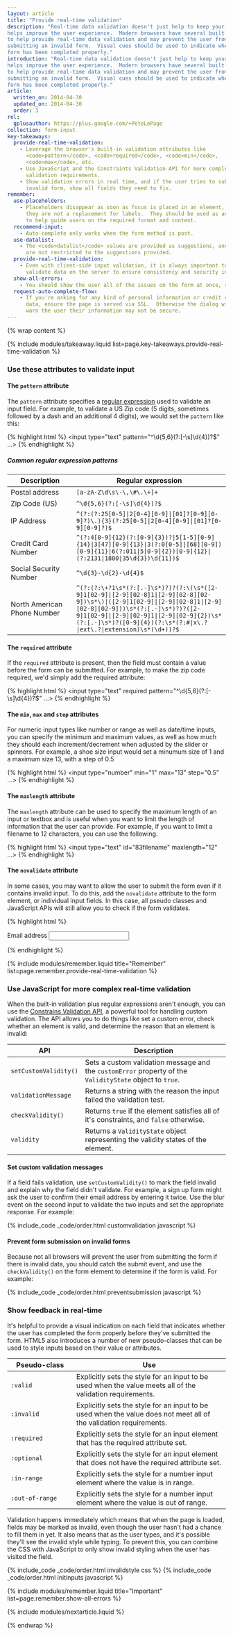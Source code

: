 ```yaml
---
layout: article
title: "Provide real-time validation"
description: "Real-time data validation doesn't just help to keep your data clean, but it also
helps improve the user experience.  Modern browsers have several built-in tools
to help provide real-time data validation and may prevent the user from
submitting an invalid form.  Visual cues should be used to indicate whether a
form has been completed properly."
introduction: "Real-time data validation doesn't just help to keep your data clean, but it also
helps improve the user experience.  Modern browsers have several built-in tools
to help provide real-time data validation and may prevent the user from
submitting an invalid form.  Visual cues should be used to indicate whether a
form has been completed properly."
article:
  written_on: 2014-04-30
  updated_on: 2014-04-30
  order: 3
rel:
  gplusauthor: https://plus.google.com/+PeteLePage
collection: form-input
key-takeaways:
  provide-real-time-validation:
    - Leverage the browser's built-in validation attributes like
      <code>pattern</code>, <code>required</code>, <code>min</code>,
      <code>max</code>, etc.
    - Use JavaScript and the Constraints Validation API for more complex
      validation requirements.
    - Show validation errors in real time, and if the user tries to submit an
      invalid form, show all fields they need to fix.
remember:
  use-placeholders:
    - Placeholders disappear as soon as focus is placed in an element, thus
      they are not a replacement for labels.  They should be used as an aid
      to help guide users on the required format and content.
  recommend-input:
    - Auto-complete only works when the form method is post.
  use-datalist:
    - The <code>datalist</code> values are provided as suggestions, and users
      are not restricted to the suggestions provided.
  provide-real-time-validation:
    - Even with client-side input validation, it is always important to
      validate data on the server to ensure consistency and security in your data.
  show-all-errors:
    - You should show the user all of the issues on the form at once, rather than showing them one at a time.
  request-auto-complete-flow:
    - If you're asking for any kind of personal information or credit card
      data, ensure the page is served via SSL.  Otherwise the dialog will
      warn the user their information may not be secure.
---
```

{% wrap content %}

<style>
  table.inputtypes th:nth-of-type(2) {
    min-width: 270px;
  }

  table.tc-heavyright th:first-of-type {
    width: 30%;
  }
</style>

{% include modules/takeaway.liquid list=page.key-takeaways.provide-real-time-validation %}

### Use these attributes to validate input

#### The `pattern` attribute

The `pattern` attribute specifies a [regular
expression](http://en.wikipedia.org/wiki/Regular_expression) used to validate an
input field. For example, to validate a US Zip code (5 digits, sometimes
followed by a dash and an additional 4 digits), we would set the `pattern` like
this:

{% highlight html %}
<input type="text" pattern="^\d{5,6}(?:[-\s]\d{4})?$" ...>
{% endhighlight %}

##### Common regular expression patterns

<table class="table-2 tc-heavyright">
  <thead>
    <tr>
      <th data-th="Description">Description</th>
      <th data-th="Regular expression">Regular expression</th>
    </tr>
  </thead>
  <tbody>
    <tr>
      <td data-th="Description">Postal address</td>
      <td data-th="Regular expression"><code>[a-zA-Z\d\s\-\,\#\.\+]+</code></td>
    </tr>
    <tr>
      <td data-th="Description">Zip Code (US)</td>
      <td data-th="Regular expression"><code>^\d{5,6}(?:[-\s]\d{4})?$</code></td>
    </tr>
    <tr>
      <td data-th="Description">IP Address</td>
      <td data-th="Regular expression"><code>^(?:(?:25[0-5]|2[0-4][0-9]|[01]?[0-9][0-9]?)\.){3}(?:25[0-5]|2[0-4][0-9]|[01]?[0-9][0-9]?)$</code></td>
    </tr>
    <tr>
      <td data-th="Description">Credit Card Number</td>
      <td data-th="Regular expression"><code>^(?:4[0-9]{12}(?:[0-9]{3})?|5[1-5][0-9]{14}|3[47][0-9]{13}|3(?:0[0-5]|[68][0-9])[0-9]{11}|6(?:011|5[0-9]{2})[0-9]{12}|(?:2131|1800|35\d{3})\d{11})$</code></td>
    </tr>
    <tr>
      <td data-th="Description">Social Security Number</td>
      <td data-th="Regular expression"><code>^\d{3}-\d{2}-\d{4}$</code></td>
    </tr>
    <tr>
      <td data-th="Description">North American Phone Number</td>
      <td data-th="Regular expression"><code>^(?:(?:\+?1\s*(?:[.-]\s*)?)?(?:\(\s*([2-9]1[02-9]|[2-9][02-8]1|[2-9][02-8][02-9])\s*\)|([2-9]1[02-9]|[2-9][02-8]1|[2-9][02-8][02-9]))\s*(?:[.-]\s*)?)?([2-9]1[02-9]|[2-9][02-9]1|[2-9][02-9]{2})\s*(?:[.-]\s*)?([0-9]{4})(?:\s*(?:#|x\.?|ext\.?|extension)\s*(\d+))?$</code></td>
    </tr>
  </tbody>
</table>

#### The `required` attribute

If the `required` attribute is present, then the field must contain a value before
the form can be submitted. For example, to make the zip code required, we'd
simply add the required attribute:

{% highlight html %}
<input type="text" required pattern="^\d{5,6}(?:[-\s]\d{4})?$" ...>
{% endhighlight %}

#### The `min`, `max` and `step` attributes

For numeric input types like number or range as well as date/time inputs, you
can specify the minimum and maximum values, as well as how much they should each
increment/decrement when adjusted by the slider or spinners.  For example, a
shoe size input would set a minumum size of 1 and a maximum size 13, with a step
of 0.5

{% highlight html %}
<input type="number" min="1" max="13" step="0.5" ...>
{% endhighlight %}

#### The `maxlength` attribute

The `maxlength` attribute can be used to specify the maximum length of an input or
textbox and is useful when you want to limit the length of information that the
user can provide. For example, if you want to limit a filename to 12 characters,
you can use the following.

{% highlight html %}
<input type="text" id="83filename" maxlength="12" ...>
{% endhighlight %}

#### The `novalidate` attribute

In some cases, you may want to allow the user to submit the form even if it
contains invalid input. To do this, add the `novalidate` attribute to the form
element, or individual input fields. In this case, all pseudo classes and
JavaScript APIs will still allow you to check if the form validates.

{% highlight html %}
<form role="form" novalidate>
  <label for="inpEmail">Email address</label>
  <input type="email" ...>
</form>
{% endhighlight %}

{% include modules/remember.liquid title="Remember" list=page.remember.provide-real-time-validation %}

### Use JavaScript for more complex real-time validation

When the built-in validation plus regular expressions aren't enough, you can use
the [Constrains Validation API](http://dev.w3.org/html5/spec-preview/constraints.html#constraint-validation),
a powerful tool for handling custom validation.  The API allows you to do things
like set a custom error, check whether an element is valid, and determine the
reason that an element is invalid:

<table class="table-2 tc-heavyright">
  <thead>
    <tr>
      <th data-th="API">API</th>
      <th data-th="Description">Description</th>
    </tr>
  </thead>
  <tbody>
    <tr>
      <td data-th="API"><code>setCustomValidity()</code></td>
      <td data-th="Description">Sets a custom validation message and the <code>customError</code> property of the <code>ValidityState</code> object to <code>true</code>.</td>
    </tr>
    <tr>
      <td data-th="API"><code>validationMessage</code></td>
      <td data-th="Description">Returns a string with the reason the input failed the validation test.</td>
    </tr>
    <tr>
      <td data-th="API"><code>checkValidity()</code></td>
      <td data-th="Description">Returns <code>true</code> if the element satisfies all of it's constraints, and <code>false</code> otherwise.</td>
    </tr>
    <tr>
      <td data-th="API"><code>validity</code></td>
      <td data-th="Description">Returns a <code>ValidityState</code> object representing the validity states of the element.</td>
    </tr>
  </tbody>
</table>

#### Set custom validation messages

If a field fails validation, use `setCustomValidity()` to mark the field invalid
and explain why the field didn't validate.  For example, a sign up form might
ask the user to confirm their email address by entering it twice.  Use the blur
event on the second input to validate the two inputs and set the appropriate
response.  For example:

{% include_code _code/order.html customvalidation javascript %}

#### Prevent form submission on invalid forms

Because not all browsers will prevent the user from submitting the form if there
is invalid data, you should catch the submit event, and use the `checkValidity()`
on the form element to determine if the form is valid.  For example:

{% include_code _code/order.html preventsubmission javascript %}

### Show feedback in real-time

It's helpful to provide a visual indication on each field that indicates whether
the user has completed the form properly before they've submitted the form.
HTML5 also introduces a number of new pseudo-classes that can be used to style
inputs based on their value or attributes.

<table class="table-2 tc-heavyright">
  <thead>
    <tr>
      <th data-th="Pseudo-class">Pseudo-class</th>
      <th data-th="Use">Use</th>
    </tr>
  </thead>
  <tbody>
    <tr>
      <td data-th="Pseudo-class"><code>:valid</code></td>
      <td data-th="Use">Explicitly sets the style for an input to be used when the value meets all of the validation requirements.</td>
    </tr>
    <tr>
      <td data-th="Pseudo-class"><code>:invalid</code></td>
      <td data-th="Use">Explicitly sets the style for an input to be used when the value does not meet all of the validation requirements.</td>
    </tr>
    <tr>
      <td data-th="Pseudo-class"><code>:required</code></td>
      <td data-th="Use">Explicitly sets the style for an input element that has the required attribute set.</td>
    </tr>
    <tr>
      <td data-th="Pseudo-class"><code>:optional</code></td>
      <td data-th="Use">Explicitly sets the style for an input element that does not have the required attribute set.</td>
    </tr>
    <tr>
      <td data-th="Pseudo-class"><code>:in-range</code></td>
      <td data-th="Use">Explicitly sets the style for a number input element where the value is in range.</td>
    </tr>
    <tr>
      <td data-th="Pseudo-class"><code>:out-of-range</code></td>
      <td data-th="Use">Explicitly sets the style for a number input element where the value is out of range.</td>
    </tr>
  </tbody>
</table>

Validation happens immediately which means that when the page is loaded, fields
may be marked as invalid, even though the user hasn't had a chance to fill them
in yet.  It also means that as the user types, and it's possible they'll see the
invalid style while typing. To prevent this, you can combine the CSS with
JavaScript to only show invalid styling when the user has visited the field.

{% include_code _code/order.html invalidstyle css %}
{% include_code _code/order.html initinputs javascript %}

{% include modules/remember.liquid title="Important" list=page.remember.show-all-errors %}

{% include modules/nextarticle.liquid %}

{% endwrap %}
